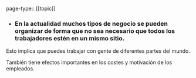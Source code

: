 page-type:: [[topic]]
- ### En la actualidad muchos tipos de negocio se pueden organizar de forma que no sea necesario que todos los trabajadores estén en un mismo sitio.

Esto implica que puedes trabajar con gente de diferentes partes del mundo.

También tiene efectos importantes en los costes y motivación de los empleados.


